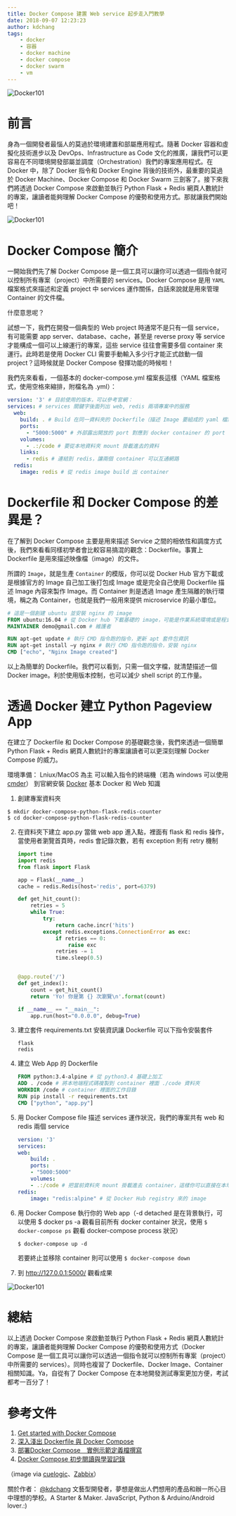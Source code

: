 ```yaml
---
title: Docker Compose 建置 Web service 起步走入門教學
date: 2018-09-07 12:23:23
author: kdchang
tags: 
    - docker
    - 容器
    - docker machine
    - docker compose
    - docker swarm
    - vm
---
```


![Docker101](/img/kdchang/docker101/docker-compose-logo.png)

# 前言
身為一個開發者最惱人的莫過於環境建置和部屬應用程式。隨著 Docker 容器和虛擬化技術進步以及 DevOps、Infrastructure as Code 文化的推廣，讓我們可以更容易在不同環境開發部屬並調度（Orchestration）我們的專案應用程式。在 Docker 中，除了 Docker 指令和 Docker Engine 背後的技術外，最重要的莫過於 Docker Machine、Docker Compose 和 Docker Swarm 三劍客了。接下來我們將透過 Docker Compose 來啟動並執行 Python Flask + Redis 網頁人數統計的專案，讓讀者能夠理解 Docker Compose 的優勢和使用方式。那就讓我們開始吧！

![Docker101](/img/kdchang/docker101/docker-compose-services.png)

# Docker Compose 簡介
一開始我們先了解 Docker Compose 是一個工具可以讓你可以透過一個指令就可以控制所有專案（project）中所需要的 services。Docker Compose 是用 `YAML` 檔案格式來描述和定義 project 中 services 運作關係，白話來說就是用來管理 Container 的文件檔。

什麼意思呢？

試想一下，我們在開發一個典型的 Web project 時通常不是只有一個 service，有可能需要 app server、database、cache，甚至是 reverse proxy 等 service 才能構成一個可以上線運行的專案，這些 service 往往會需要多個 container 來運行。此時若是使用 Docker CLI 需要手動輸入多少行才能正式啟動一個 project？這時候就是 Docker Compose 發揮功能的時候啦！

我們先來看看，一個基本的 docker-compose.yml 檔案長這樣（YAML 檔案格式，使用空格來縮排，附檔名為 .yml）：

```yaml
version: '3' # 目前使用的版本，可以參考官網：
services: # services 關鍵字後面列出 web, redis 兩項專案中的服務
  web:
    build: . # Build 在同一資料夾的 Dockerfile（描述 Image 要組成的 yaml 檔案）成 container
    ports:
      - "5000:5000" # 外部露出開放的 port 對應到 docker container 的 port
    volumes:
      - .:/code # 要從本地資料夾 mount 掛載進去的資料
    links:
      - redis # 連結到 redis，讓兩個 container 可以互通網路
  redis:
    image: redis # 從 redis image build 出 container
```

# Dockerfile 和 Docker Compose 的差異是？
在了解到 Docker Compose 主要是用來描述 Service 之間的相依性和調度方式後，我們來看看同樣初學者會比較容易搞混的觀念：Dockerfile。事實上 Dockerfile 是用來描述映像檔（image）的文件。

所謂的 `Image`，就是生產 `Container` 的模版，你可以從 Docker Hub 官方下載或是根據官方的 Image 自己加工後打包成 Image 或是完全自己使用 Dockerfile 描述 Image 內容來製作 Image。而 Container 則是透過 Image 產生隔離的執行環境，稱之為 Container，也就是我們一般用來提供 microservice 的最小單位。

```dockerfile
# 這是一個創建 ubuntu 並安裝 nginx 的 image
FROM ubuntu:16.04 # 從 Docker hub 下載基礎的 image，可能是作業系統環境或是程式語言環境，這邊是 ubuntu 16.04
MAINTAINER demo@gmail.com # 維護者

RUN apt-get update # 執行 CMD 指令跑的指令，更新 apt 套件包資訊
RUN apt-get install –y nginx # 執行 CMD 指令跑的指令，安裝 nginx
CMD ["echo", "Nginx Image created"] 
```

以上為簡單的 Dockerfile。我們可以看到，只需一個文字檔，就清楚描述一個 Docker image。利於使用版本控制，也可以減少 shell script 的工作量。

# 透過 Docker 建立 Python Pageview App
在建立了 Dockerfile 和 Docker Compose 的基礎觀念後，我們來透過一個簡單 Python Flask + Redis 網頁人數統計的專案讓讀者可以更深刻理解 Docker Compose 的威力。

環境準備：
Lniux/MacOS 為主
可以輸入指令的終端機（若為 windows 可以使用 [cmder](http://cmder.net/)）
到官網安裝 [Docker](https://docs.docker.com/install/)
基本 Docker 和 Web 知識

1. 創建專案資料夾
```shell
$ mkdir docker-compose-python-flask-redis-counter
$ cd docker-compose-python-flask-redis-counter
```

2. 在資料夾下建立 app.py 當做 web app 進入點，裡面有 flask 和 redis 操作，當使用者瀏覽首頁時，redis 會記錄次數，若有 exception 則有 retry 機制
    ```py
    import time
    import redis
    from flask import Flask

    app = Flask(__name__)
    cache = redis.Redis(host='redis', port=6379)

    def get_hit_count():
        retries = 5
        while True:
            try:
                return cache.incr('hits')
            except redis.exceptions.ConnectionError as exc:
                if retries == 0:
                    raise exc
                retries -= 1
                time.sleep(0.5)


    @app.route('/')
    def get_index():
        count = get_hit_count()
        return 'Yo! 你是第 {} 次瀏覽\n'.format(count)

    if __name__ == "__main__":
        app.run(host="0.0.0.0", debug=True)
    ```

3. 建立套件 requirements.txt 安裝資訊讓 Dockerfile 可以下指令安裝套件

    ```
    flask
    redis
    ```

4. 建立 Web App 的 Dockerfile

    ```dockerfile
    FROM python:3.4-alpine # 從 python3.4 基礎上加工
    ADD . /code # 將本地端程式碼複製到 container 裡面 ./code 資料夾
    WORKDIR /code # container 裡面的工作目錄
    RUN pip install -r requirements.txt
    CMD ["python", "app.py"]
    ```

5. 用 Docker Compose file 描述 services 運作狀況，我們的專案共有 web 和 redis 兩個 service

    ```yaml
    version: '3'
    services:
    web:
        build: .
        ports:
        - "5000:5000"
        volumes:
        - .:/code # 把當前資料夾 mount 掛載進去 container，這樣你可以直接在本地端專案資料夾改動檔案，container 裡面的檔案也會更動也不用重新 build image！
    redis:
        image: "redis:alpine" # 從 Docker Hub registry 來的 image
    ```

6. 用 Docker Compose 執行你的 Web app（-d detached 是在背景執行，可以使用 $ docker ps -a 觀看目前所有 docker container 狀況，使用 `$ docker-compose ps` 觀看 docker-compose process 狀況）

    ```shell
    $ docker-compose up -d
    ```

    若要終止並移除 container 則可以使用 `$ docker-compose down`

7. 到 http://127.0.0.1:5000/ 觀看成果

![Docker101](/img/kdchang/docker101/docker-compose-flask-redis-demo.png)

# 總結
以上透過 Docker Compose 來啟動並執行 Python Flask + Redis 網頁人數統計的專案，讓讀者能夠理解 Docker Compose 的優勢和使用方式（Docker Compose 是一個工具可以讓你可以透過一個指令就可以控制所有專案（project）中所需要的 services）。同時也複習了 Dockerfile、Docker Image、Container 相關知識。Ya，自從有了 Docker Compose 在本地開發測試專案更加方便，考試都考一百分了！

# 參考文件
1. [Get started with Docker Compose](https://docs.docker.com/compose/gettingstarted/#step-8-experiment-with-some-other-commands)
2. [深入淺出 Dockerfile 與 Docker Compose](https://oomusou.io/docker/dockerfile-dockercompose/)
3. [部署Docker Compose　實例示範定義檔撰寫](http://www.netadmin.com.tw/article_content.aspx?sn=1712060002)
4. [Docker Compose 初步閱讀與學習記錄](http://blog.maxkit.com.tw/2017/03/docker-compose.html)

（image via [cuelogic](https://medium.com/skillshare-team/from-docker-compose-to-minikube-d94cbe97acda)、[Zabbix](https://share.zabbix.com/virtualization/docker/docker-compose-yml-v2-format-for-zabbix-3-0)）

關於作者：
[@kdchang](http://blog.kdchang.cc) 文藝型開發者，夢想是做出人們想用的產品和辦一所心目中理想的學校。A Starter & Maker. JavaScript, Python & Arduino/Android lover.:)
